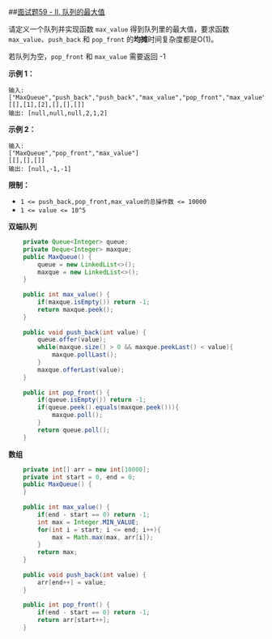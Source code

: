 ##[面试题59 - II. 队列的最大值](https://leetcode-cn.com/problems/dui-lie-de-zui-da-zhi-lcof/)

请定义一个队列并实现函数 `max_value` 得到队列里的最大值，要求函数`max_value`、`push_back` 和 `pop_front` 的**均摊**时间复杂度都是O(1)。

若队列为空，`pop_front` 和 `max_value` 需要返回 -1

**示例 1：**

```
输入: 
["MaxQueue","push_back","push_back","max_value","pop_front","max_value"]
[[],[1],[2],[],[],[]]
输出: [null,null,null,2,1,2]
```

**示例 2：**

```
输入: 
["MaxQueue","pop_front","max_value"]
[[],[],[]]
输出: [null,-1,-1]
```

**限制：**

- `1 <= push_back,pop_front,max_value的总操作数 <= 10000`
- `1 <= value <= 10^5`

**双端队列**

```java
    private Queue<Integer> queue;
    private Deque<Integer> maxque;
    public MaxQueue() {
        queue = new LinkedList<>();
        maxque = new LinkedList<>();
    }
    
    public int max_value() {
        if(maxque.isEmpty()) return -1;
        return maxque.peek();
    }
    
    public void push_back(int value) {
        queue.offer(value);
        while(maxque.size() > 0 && maxque.peekLast() < value){
            maxque.pollLast();
        }
        maxque.offerLast(value);
    }
    
    public int pop_front() {
        if(queue.isEmpty()) return -1;
        if(queue.peek().equals(maxque.peek())){
            maxque.poll();
        }
        return queue.poll();
    }
```

**数组**

```java
    private int[] arr = new int[10000];
    private int start = 0, end = 0;
    public MaxQueue() {
    }
    
    public int max_value() {
        if(end - start == 0) return -1;
        int max = Integer.MIN_VALUE;
        for(int i = start; i <= end; i++){
            max = Math.max(max, arr[i]);
        }
        return max;
    }
    
    public void push_back(int value) {
        arr[end++] = value;
    }
    
    public int pop_front() {
        if(end - start == 0) return -1;
        return arr[start++];
    }
```

